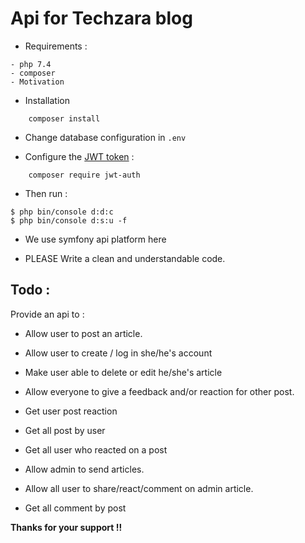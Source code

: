 # Api for Techzara blog
* Requirements :

```
- php 7.4
- composer
- Motivation
```

* Installation
```
    composer install
```

* Change database configuration in `.env`

* Configure the [JWT token](https://github.com/lexik/LexikJWTAuthenticationBundle) :

``` 
    composer require jwt-auth
```  

* Then run :
```
$ php bin/console d:d:c
$ php bin/console d:s:u -f
```

*  We use symfony api platform here

* PLEASE Write a clean and understandable code.

## Todo :

Provide an api to :

* Allow user to post an article.

* Allow user to create / log in she/he's account

* Make user able to delete or edit he/she's article

* Allow everyone to give a feedback and/or reaction for other post.

* Get user post reaction

* Get all post by user

* Get all user who reacted on a post

* Allow admin to send articles.

* Allow all user to share/react/comment on admin article.

* Get all comment by post

**Thanks for your support !!**
